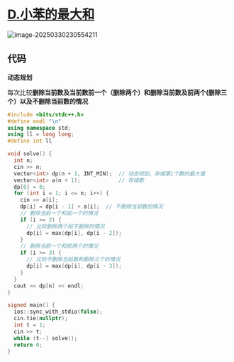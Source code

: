 # [D.小苯的最大和](https://ac.nowcoder.com/acm/contest/105623/D)

![image-20250330230554211](https://gitee.com/chen-houchao/images/raw/master/202503302305303.png)

## 代码

**动态规划**

​	每次比较**删除当前数及当前数前一个（删除两个）**和**删除当前数及前两个(删除三个）**以及**不删除当前数的情况**

```cpp
#include <bits/stdc++.h>
#define endl "\n"
using namespace std;
using ll = long long;
#define int ll

void solve() {
  int n;
  cin >> n;
  vector<int> dp(n + 1, INT_MIN);  // 动态规划，存储第i个数的最大值
  vector<int> a(n + 1);            // 存储数
  dp[0] = 0;
  for (int i = 1; i <= n; i++) {
    cin >> a[i];
    dp[i] = dp[i - 1] + a[i];  // 不删除当前数的情况
    // 删除当前一个和前一个的情况
    if (i >= 2) {
      // 比较删除两个和不删除的情况
      dp[i] = max(dp[i], dp[i - 2]);
    }
    // 删除当前一个和前两个的情况
    if (i >= 3) {
      // 比较不删除当前数和删除三个的情况
      dp[i] = max(dp[i], dp[i - 3]);
    }
  }
  cout << dp[n] << endl;
}

signed main() {
  ios::sync_with_stdio(false);
  cin.tie(nullptr);
  int t = 1;
  cin >> t;
  while (t--) solve();
  return 0;
}
```

